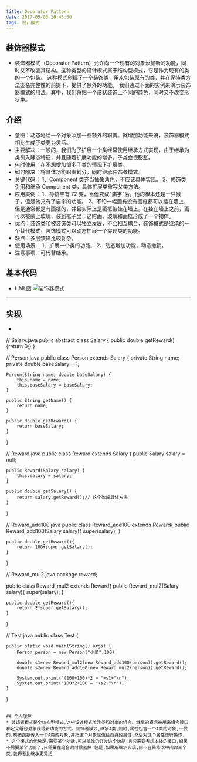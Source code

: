```yaml
---
title: Decorator Pattern
date: 2017-05-03 20:45:30
tags: 设计模式
---
```


## 装饰器模式
* 装饰器模式（Decorator Pattern）允许向一个现有的对象添加新的功能，同时又不改变其结构。这种类型的设计模式属于结构型模式，它是作为现有的类的一个包装。
这种模式创建了一个装饰类，用来包装原有的类，并在保持类方法签名完整性的前提下，提供了额外的功能。
我们通过下面的实例来演示装饰器模式的用法。其中，我们将把一个形状装饰上不同的颜色，同时又不改变形状类。

## 介绍
* 意图：动态地给一个对象添加一些额外的职责。就增加功能来说，装饰器模式相比生成子类更为灵活。
* 主要解决：一般的，我们为了扩展一个类经常使用继承方式实现，由于继承为类引入静态特征，并且随着扩展功能的增多，子类会很膨胀。
* 何时使用：在不想增加很多子类的情况下扩展类。
* 如何解决：将具体功能职责划分，同时继承装饰者模式。
* 关键代码： 1、Component 类充当抽象角色，不应该具体实现。 2、修饰类引用和继承 Component 类，具体扩展类重写父类方法。
* 应用实例： 1、孙悟空有 72 变，当他变成"庙宇"后，他的根本还是一只猴子，但是他又有了庙宇的功能。 2、不论一幅画有没有画框都可以挂在墙上，但是通常都是有画框的，并且实际上是画框被挂在墙上。在挂在墙上之前，画可以被蒙上玻璃，装到框子里；这时画、玻璃和画框形成了一个物体。
* 优点：装饰类和被装饰类可以独立发展，不会相互耦合，装饰模式是继承的一个替代模式，装饰模式可以动态扩展一个实现类的功能。
* 缺点：多层装饰比较复杂。
* 使用场景： 1、扩展一个类的功能。 2、动态增加功能，动态撤销。
* 注意事项：可代替继承。

## 基本代码
* UML图
![装饰器模式](Decorator.png)

***

## 实现
* ```java
// Salary.java
public abstract class Salary {
    public double getReward(){return 0;}
}

// Person.java
public class Person extends Salary {
    private String name;
    private double baseSalary = 1;

    Person(String name, double baseSalary) {
        this.name = name;
        this.baseSalary = baseSalary;
    }

    public String getName() {
        return name;
    }

    public double getReward() {
        return baseSalary;
    }
}

// Reward.java
public class Reward extends Salary {
    public Salary salary = null;

    public Reward(Salary salary) {
        this.salary = salary;
    }

    public double getSalary() {
        return salary.getReward();// 这个改成具体方法
    }
}

// Reward_add100.java
public class Reward_add100 extends Reward{
    public Reward_add100(Salary salary){
        super(salary);
    }

    public double getReward(){
        return 100+super.getSalary();
    }
}

// Reward_mul2.java
package reward;

public class Reward_mul2 extends Reward{
    public Reward_mul2(Salary salary){
        super(salary);
    }

    public double getReward(){
        return 2*super.getSalary();
    }
}

// Test.java
public class Test {

    public static void main(String[] args) {
        Person person = new Person("小菜",100);

        double s1=new Reward_mul2(new Reward_add100(person)).getReward();
        double s2=new Reward_add100(new Reward_mul2(person)).getReward();

        System.out.print("(100+100)*2 = "+s1+"\n");
        System.out.print("100*2+100 = "+s2+"\n");
    }

}
```

## 个人理解
* 装饰者模式是个结构型模式,这些设计模式关注类和对象的组合。继承的概念被用来组合接口和定义组合对象获得新功能的方式。装饰者模式,继承A类,同时,属性包含一个A类的对象,一般的,构造函数传入一个A类的对象,并把这个对象赋值给自身的属性,然后对这个属性进行操作.
* 这个模式的优势是,需要某个功能,可以单独的开发这个功能,且只需要考虑本体的接口,如果不需要某个功能了,只需要在组合的时候去掉.但是,如果用继承实现,则不容易修改中间的某个类,装饰者比继承更灵活



